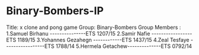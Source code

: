 # Binary-Bombers-IP
Title: x clone and pong game
Group: Binary-Bombers
Group Members :
       1.Samuel Birhanu ---------------ETS 1207/15
       2.Samir Nafie  -----------------ETS 1189/15
       3.Yohannes Gezahegn ------------ETS 1437/15
       4.Zeal Tesfaye -----------------ETS 1788/14
       5.Hermela Getachew--------------ETS 0792/14
